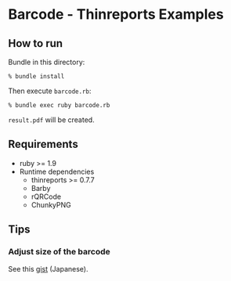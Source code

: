 # Barcode - Thinreports Examples

## How to run

Bundle in this directory:

    % bundle install

Then execute `barcode.rb`:

    % bundle exec ruby barcode.rb

`result.pdf` will be created.

## Requirements

* ruby >= 1.9
* Runtime dependencies
  * thinreports >= 0.7.7
  * Barby
  * rQRCode
  * ChunkyPNG

## Tips

### Adjust size of the barcode

See this [gist](https://gist.github.com/hidakatsuya/6362423) (Japanese).
